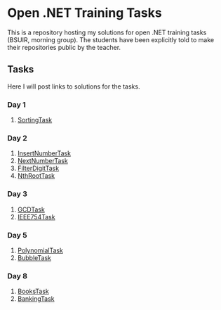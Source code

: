 # Open .NET Training Tasks

This is a repository hosting my solutions for open .NET training tasks (BSUIR, morning group).
The students have been explicitly told to make their repositories public by the teacher.

## Tasks

Here I will post links to solutions for the tasks.

### Day 1

1. [SortingTask](https://github.com/Anton-Sakovich/OpenNetTrainingStage2/tree/master/NET.S.2019.Sakovich.01/SortingTask)

### Day 2

1. [InsertNumberTask](https://github.com/Anton-Sakovich/OpenNetTrainingStage2/tree/master/NET.S.2019.Sakovich.02/InsertNumberTask)
2. [NextNumberTask](https://github.com/Anton-Sakovich/OpenNetTrainingStage2/tree/master/NET.S.2019.Sakovich.02/NextNumberTask)
3. [FilterDigitTask](https://github.com/Anton-Sakovich/OpenNetTrainingStage2/tree/master/NET.S.2019.Sakovich.02/FilterDigitTask)
4. [NthRootTask](https://github.com/Anton-Sakovich/OpenNetTrainingStage2/tree/master/NET.S.2019.Sakovich.02/NthRootTask)

### Day 3

1. [GCDTask](https://github.com/Anton-Sakovich/OpenNetTrainingStage2/tree/master/NET.S.2019.Sakovich.03/GCDTask)
2. [IEEE754Task](https://github.com/Anton-Sakovich/OpenNetTrainingStage2/tree/master/NET.S.2019.Sakovich.03/IEEE754Task)

### Day 5

1. [PolynomialTask](https://github.com/Anton-Sakovich/OpenNetTrainingStage2/tree/master/NET.S.2019.Sakovich.05/PolynomialTask)
2. [BubbleTask](https://github.com/Anton-Sakovich/OpenNetTrainingStage2/tree/master/NET.S.2019.Sakovich.05/BubbleTask)

### Day 8

1. [BooksTask](https://github.com/Anton-Sakovich/OpenNetTrainingStage2/tree/master/NET.S.2019.Sakovich.08/BooksTask)
2. [BankingTask](https://github.com/Anton-Sakovich/OpenNetTrainingStage2/tree/master/NET.S.2019.Sakovich.08/BankingTask)
